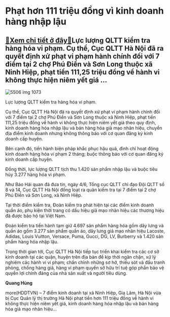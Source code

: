 Phạt hơn 111 triệu đồng vì kinh doanh hàng nhập lậu
===================================================

[:gift:Xem chi tiết ở đây:gift:](https://hddtvn.com/phat-hon-111-trieu-dong-vi-kinh-doanh-hang-nhap-lau/)Lực lượng QLTT kiểm tra hàng hóa vi phạm. Cụ thể, Cục QLTT Hà Nội đã ra quyết định xử phạt vi phạm hành chính đối với 7 điểm tại 2 chợ Phú Điền và Sơn Long thuộc xã Ninh Hiệp, phạt tiền 111,25 triệu đồng về hành vi không thực hiện niêm yết giá …
-----------------------------------------------------------------------------------------------------------------------------------------------------------------------------------------------------------------------------------------------------





![5506 img 1073](https://haiquanonline.com.vn/stores/news_dataimages/hungdq/062020/05/08/in_article/5506_IMG_1073.jpg?rt=20200707092250 "Lực lượng QLTT kiểm tra hàng hóa vi phạm.")


Lực lượng QLTT kiểm tra hàng hóa vi phạm.



Cụ thể, Cục QLTT Hà Nội đã ra quyết định xử phạt vi phạm hành chính đối với 7 điểm tại 2 chợ Phú Điền và Sơn Long thuộc xã Ninh Hiệp, phạt tiền 111,25 triệu đồng về hành vi không thực hiện niêm yết giá theo quy định, kinh doanh hàng hóa nhập lậu và bán hàng hóa giả mạo nhãn hiệu, chuyển địa điểm kinh doanh nhưng không thông báo với cơ quan đăng ký kinh doanh cấp huyện.


Bên cạnh đó, tiến hành biện pháp khắc phục hậu quả, đình chỉ hoạt động kinh doanh hàng hóa vi phạm 2 tháng; buộc thông báo với cơ quan đăng ký kinh doanh cấp huyện.


Đồng thời, lực lượng QLTT tịch thu 1.420 sản phẩm nhập lậu và buộc tiêu hủy 3.277 hàng hóa vi phạm.


Như Báo Hải quan đã đưa tin, ngày 4/6, Tổng cục QLTT chỉ đạo Đội QLTT số 8 và 14, Cục QLTT Hà Nội đồng loạt ra quân kiểm tra tại 7 điểm tại 2 chợ Phú Điền và Sơn Long, xã Ninh Hiệp.


Tại thời điểm kiểm tra, Đoàn kiểm tra phát hiện tại các điểm kinh doanh quần áo, phụ kiện thời trang có dấu hiệu giả mạo nhãn hiệu các thương hiệu đã được bảo hộ tại Việt Nam.


Đoàn kiểm tra tiến hành tạm giữ 4.697 sản phẩm hàng hóa gồm dây lưng và quần áo gồm 3.277 sản phẩm quần áo, dây lưng giả mạo nhãn hiệu Lacoste, Adidas, Louis Vuitton, Versace, Puma, Gucci, DG, LV, Burberry và 1.420 sản phẩm hàng hóa nhập lậu.


Trong thời gian tới, Cục QLTT Hà Nội tiếp tục triển khai kiểm tra các cơ sở kinh doanh tại các quận, huyện trên địa bàn để kịp thời ngăn chặn, xử lý nghiêm các hành vi vi phạm; chấn chỉnh những sơ hở, thiếu sót và đấu tranh phòng, chống hàng giả, hàng vi phạm quyền sở hữu trí tuệ góp phần bảo vệ quyền lợi chính đáng của nhà sản xuất và người tiêu dùng.




**Quang Hùng**



more(HDDTVN) – 7 điểm kinh doanh tại xã Ninh Hiệp, Gia Lâm, Hà Nội vừa bị Cục Quản lý thị trường Hà Nội phạt tiền hơn 111 triệu đồng về hành vi không thực hiện niêm yết giá, kinh doanh hàng hóa nhập lậu và bán hàng hóa giả mạo nhãn hiệu…

